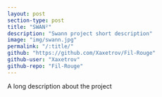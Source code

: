 ```yaml
---
layout: post
section-type: post
title: "SWAN²"
description: "Swann project short description"
image: "img/swann.jpg"
permalink: "/:title/"
github: "https://github.com/Xaxetrov/Fil-Rouge"
github-user: "Xaxetrov"
github-repo: "Fil-Rouge"
---
```


A long description about the project

